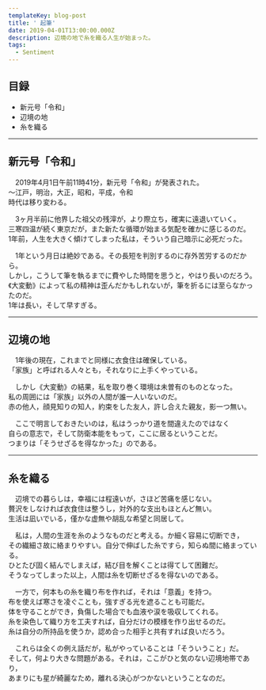 ```yaml
---
templateKey: blog-post
title: ' 起筆'
date: 2019-04-01T13:00:00.000Z
description: 辺境の地で糸を織る人生が始まった。
tags:
  - Sentiment
---
```

## 目録

* 新元号「令和」
* 辺境の地
* 糸を織る

- - -

## 新元号「令和」

　2019年4月1日午前11時41分，新元号「令和」が発表された。\
〜江戸，明治，大正，昭和，平成，令和\
時代は移り変わる。

　3ヶ月半前に他界した祖父の残滓が，より際立ち，確実に遠退いていく。\
三寒四温が続く東京だが，また新たな循環が始まる気配を確かに感じるのだ。\
1年前，人生を大きく傾けてしまった私は，そういう自己暗示に必死だった。

　1年という月日は絶妙である。その長短を判別するのに存外苦労するのだから。\
しかし，こうして筆を執るまでに費やした時間を思うと，やはり長いのだろう。\
《大変動》によって私の精神は歪んだかもしれないが，筆を折るには至らなかったのだ。\
1年は長い，そして早すぎる。

- - -

## 辺境の地

　1年後の現在，これまでと同様に衣食住は確保している。\
「家族」と呼ばれる人々とも，それなりに上手くやっている。

　しかし《大変動》の結果，私を取り巻く環境は未曽有のものとなった。\
私の周囲には「家族」以外の人間が誰一人いないのだ。\
赤の他人，顔見知りの知人，約束をした友人，許し合えた親友，影一つ無い。

　ここで明言しておきたいのは，私はうっかり道を間違えたのではなく\
自らの意志で，そして防衛本能をもって，ここに居るということだ。\
つまりは「そうせざるを得なかった」のである。

- - -

## 糸を織る

　辺境での暮らしは，幸福には程遠いが，さほど苦痛を感じない。\
贅沢をしなければ衣食住は整うし，対外的な支出もほとんど無い。\
生活は凪いでいる，僅かな虚無や胡乱な希望と同居して。

　私は，人間の生涯を糸のようなものだと考える。か細く容易に切断でき，\
その繊細さ故に絡まりやすい。自分で伸ばした糸ですら，知らぬ間に絡まっている。\
ひとたび固く結んでしまえば，結び目を解くことは得てして困難だ。\
そうなってしまった以上，人間は糸を切断せざるを得ないのである。

　一方で，何本もの糸を織り布を作れば，それは「意義」を持つ。\
布を使えば寒さを凌ぐことも，強すぎる光を遮ることも可能だ。\
体を守ることができ，負傷した場合でも血液や涙を吸収してくれる。\
糸を染色して織り方を工夫すれば，自分だけの模様を作り出せるのだ。\
糸は自分の所持品を使うか，認め合った相手と共有すれば良いだろう。

　これらは全くの例え話だが，私がやっていることは「そういうこと」だ。\
そして，何より大きな問題がある。それは，ここがひと気のない辺境地帯であり，\
あまりにも星が綺麗なため，離れる決心がつかないということなのだ。
